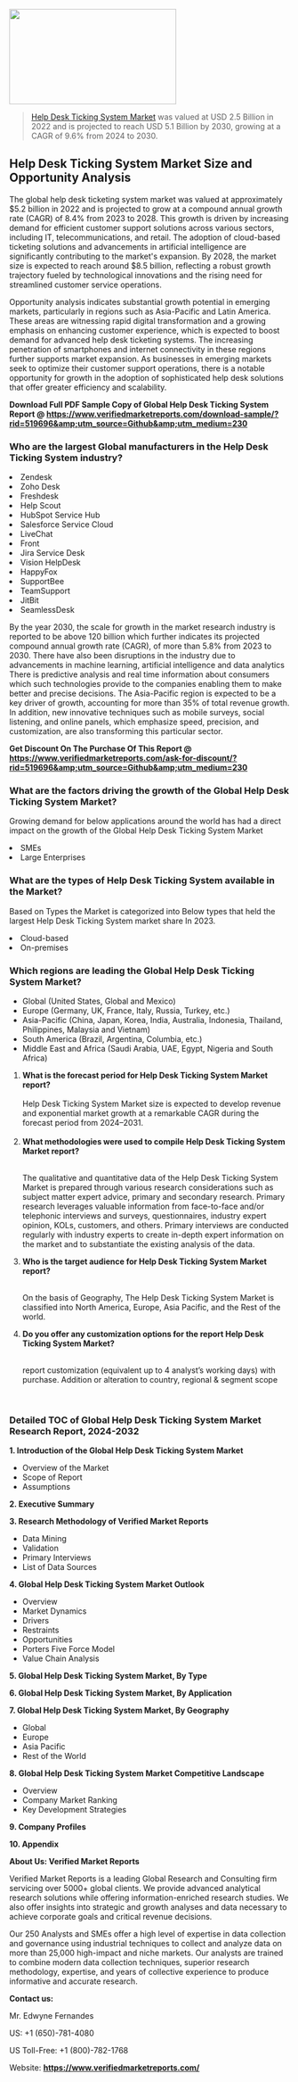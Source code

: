
<img src="https://ffe5etoiles.com/wp-content/uploads/2024/12/MST1-300x171.png" alt="" width="300" height="171" class="alignnone size-medium wp-image-20088" /><blockquote><p><p><a href="https://www.verifiedmarketreports.com/download-sample/?rid=519696&utm_source=Github&utm_medium=230" target="_blank">Help Desk Ticking System Market</a> was valued at USD 2.5 Billion in 2022 and is projected to reach USD 5.1 Billion by 2030, growing at a CAGR of 9.6% from 2024 to 2030.</p></blockquote><p><h2>Help Desk Ticking System Market Size and Opportunity Analysis</h2><p>The global help desk ticketing system market was valued at approximately $5.2 billion in 2022 and is projected to grow at a compound annual growth rate (CAGR) of 8.4% from 2023 to 2028. This growth is driven by increasing demand for efficient customer support solutions across various sectors, including IT, telecommunications, and retail. The adoption of cloud-based ticketing solutions and advancements in artificial intelligence are significantly contributing to the market's expansion. By 2028, the market size is expected to reach around $8.5 billion, reflecting a robust growth trajectory fueled by technological innovations and the rising need for streamlined customer service operations.</p><p>Opportunity analysis indicates substantial growth potential in emerging markets, particularly in regions such as Asia-Pacific and Latin America. These areas are witnessing rapid digital transformation and a growing emphasis on enhancing customer experience, which is expected to boost demand for advanced help desk ticketing systems. The increasing penetration of smartphones and internet connectivity in these regions further supports market expansion. As businesses in emerging markets seek to optimize their customer support operations, there is a notable opportunity for growth in the adoption of sophisticated help desk solutions that offer greater efficiency and scalability.</p></p><p class=""><strong>Download Full PDF Sample Copy of Global Help Desk Ticking System Report @ <a href="https://www.verifiedmarketreports.com/download-sample/?rid=519696&amp;utm_source=Github&amp;utm_medium=230" target="_blank">https://www.verifiedmarketreports.com/download-sample/?rid=519696&amp;utm_source=Github&amp;utm_medium=230</a></strong></p><h3 id="" class="">Who are the largest Global manufacturers in the Help Desk Ticking System industry?</h3><p><li>Zendesk</li><li> Zoho Desk</li><li> Freshdesk</li><li> Help Scout</li><li> HubSpot Service Hub</li><li> Salesforce Service Cloud</li><li> LiveChat</li><li> Front</li><li> Jira Service Desk</li><li> Vision HelpDesk</li><li> HappyFox</li><li> SupportBee</li><li> TeamSupport</li><li> JitBit</li><li> SeamlessDesk</li></p><div class=""><div class="" dir="" data-message-author-role="" data-message-id="" data-message-model-slug=""><div class=""><div class=""><div class=""><div class="" dir="" data-message-author-role="" data-message-id="" data-message-model-slug=""><div class=""><div class=""><p>By the year 2030, the scale for growth in the market research industry is reported to be above 120 billion which further indicates its projected compound annual growth rate (CAGR), of more than 5.8% from 2023 to 2030. There have also been disruptions in the industry due to advancements in machine learning, artificial intelligence and data analytics There is predictive analysis and real time information about consumers which such technologies provide to the companies enabling them to make better and precise decisions. The Asia-Pacific region is expected to be a key driver of growth, accounting for more than 35% of total revenue growth. In addition, new innovative techniques such as mobile surveys, social listening, and online panels, which emphasize speed, precision, and customization, are also transforming this particular sector.</p><p><strong>Get Discount On The Purchase Of This Report @&nbsp; <a href="https://www.verifiedmarketreports.com/ask-for-discount/?rid=519696&amp;utm_source=Github&amp;utm_medium=230" target="_blank">https://www.verifiedmarketreports.com/ask-for-discount/?rid=519696&amp;utm_source=Github&amp;utm_medium=230</a></strong></p></div></div></div></div></div></div></div></div><h3 id="" class="">What are the factors driving the growth of the Global Help Desk Ticking System Market?</h3><p id="" class="">Growing demand for below applications around the world has had a direct impact on the growth of the Global Help Desk Ticking System Market</p><p id="" class=""><li>SMEs</li><li> Large Enterprises</li></p><h3 id="" class="">What are the types of Help Desk Ticking System available in the Market?</h3><p id="" class="">Based on Types the Market is categorized into Below types that held the largest Help Desk Ticking System market share In 2023.</p><p id="" class=""><li>Cloud-based</li><li> On-premises</li></p><h3 id="" class="">Which regions are leading the Global Help Desk Ticking System Market?</h3><ul><li>Global (United States, Global and Mexico)</li><li>Europe (Germany, UK, France, Italy, Russia, Turkey, etc.)</li><li>Asia-Pacific (China, Japan, Korea, India, Australia, Indonesia, Thailand, Philippines, Malaysia and Vietnam)</li><li>South America (Brazil, Argentina, Columbia, etc.)</li><li>Middle East and Africa (Saudi Arabia, UAE, Egypt, Nigeria and South Africa)</li></ul><p><ol><li><strong>What is the forecast period for Help Desk Ticking System Market report?<br /></strong><br /><span data-sheets-root="1" data-sheets-value="{&quot;1&quot;:2,&quot;2&quot;:&quot;XXXX size is expected to develop revenue and exponential market growth at a remarkable CAGR during the forecast period from 2024&ndash;2030.&quot;}" data-sheets-userformat="{&quot;2&quot;:12674,&quot;4&quot;:{&quot;1&quot;:2,&quot;2&quot;:16776960},&quot;10&quot;:2,&quot;11&quot;:0,&quot;15&quot;:&quot;Arial&quot;,&quot;16&quot;:12}">Help Desk Ticking System Market size is expected to develop revenue and exponential market growth at a remarkable CAGR during the forecast period from 2024&ndash;2031.</span><br /><br /></li><li><strong>What methodologies were used to compile Help Desk Ticking System Market report?<br /><br /></strong><p>The qualitative and quantitative data of the&nbsp;Help Desk Ticking System Market is prepared through various research considerations such as subject matter expert advice, primary and secondary research. Primary research leverages valuable information from face-to-face and/or telephonic interviews and surveys, questionnaires, industry expert opinion, KOLs, customers, and others. Primary interviews are conducted regularly with industry experts to create in-depth expert information on the market and to substantiate the existing analysis of the data.&nbsp;</p></li><li><strong>Who is the target audience for Help Desk Ticking System Market report?<br /><br /></strong><p>On the basis of Geography, The&nbsp;Help Desk Ticking System Market is classified into North America, Europe, Asia Pacific, and the Rest of the world.</p></li><li><strong>Do you offer any customization options for the report Help Desk Ticking System Market?<br /><br /></strong><p>report customization (equivalent up to 4 analyst&rsquo;s working days) with purchase. Addition or alteration to country, regional &amp; segment scope</p><p>&nbsp;</p></li></ol></p><h3 id="" class="">Detailed TOC of Global Help Desk Ticking System Market Research Report, 2024-2032</h3><p id="" class=""><strong>1. Introduction of the Global Help Desk Ticking System Market</strong></p><ul><li>Overview of the Market</li><li>Scope of Report</li><li>Assumptions</li></ul><p id="" class=""><strong>2. Executive Summary</strong></p><p id="" class=""><strong>3. Research Methodology of&nbsp;Verified Market Reports</strong></p><ul><li>Data Mining</li><li>Validation</li><li>Primary Interviews</li><li>List of Data Sources</li></ul><p id="" class=""><strong>4. Global Help Desk Ticking System Market Outlook</strong></p><ul><li>Overview</li><li>Market Dynamics</li><li>Drivers</li><li>Restraints</li><li>Opportunities</li><li>Porters Five Force Model</li><li>Value Chain Analysis</li></ul><p id="" class=""><strong>5. Global Help Desk Ticking System Market, By&nbsp;Type</strong></p><p id="" class=""><strong>6. Global Help Desk Ticking System Market, By Application</strong></p><p id="" class=""><strong>7. Global Help Desk Ticking System Market, By Geography</strong></p><ul><li>Global</li><li>Europe</li><li>Asia Pacific</li><li>Rest of the World</li></ul><p id="" class=""><strong>8. Global Help Desk Ticking System Market Competitive Landscape</strong></p><ul><li>Overview</li><li>Company Market Ranking</li><li>Key Development Strategies</li></ul><p id="" class=""><strong>9. Company Profiles</strong></p><p id="" class=""><strong>10. Appendix</strong></p><p id="" class=""><strong>About Us: Verified Market Reports</strong></p><p id="" class="">Verified Market Reports is a leading Global Research and Consulting firm servicing over 5000+ global clients. We provide advanced analytical research solutions while offering information-enriched research studies. We also offer insights into strategic and growth analyses and data necessary to achieve corporate goals and critical revenue decisions.</p><p id="" class="">Our 250 Analysts and SMEs offer a high level of expertise in data collection and governance using industrial techniques to collect and analyze data on more than 25,000 high-impact and niche markets. Our analysts are trained to combine modern data collection techniques, superior research methodology, expertise, and years of collective experience to produce informative and accurate research.</p><p id="" class=""><strong>Contact us:</strong></p><p id="" class="">Mr. Edwyne Fernandes</p><p id="" class="">US: +1 (650)-781-4080</p><p id="" class="">US Toll-Free: +1 (800)-782-1768</p><p id="" class="">Website: <a target="" data-test-app-aware-link=""><strong>https://www.verifiedmarketreports.com/</strong></a></p>
